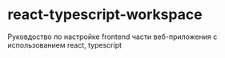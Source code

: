 # react-typescript-workspace
Руковдоство по настройке frontend части веб-приложения с использованием  react, typescript
